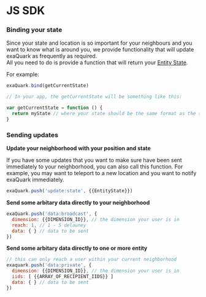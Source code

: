 # JS SDK

### Binding your state

Since your state and location is so important for your neighbours and you want to know what is around you, we provide functionality that will update exaQuark as frequently as required.  
All you need to do is provide a function that will return your [Entity State](entity-state.md).

For example:

```javascript
exaQuark.bind(getCurrentState)

// In your app, the getCurrentState will be something like this:

var getCurrentState = function () {
  return myState // where your state should be the same format as the specified in the {{EntityState}} documentation
}
```

### Sending updates

**Update your neighborhood with your position and state**

If you have some updates that you want to make sure have been sent immediately to your neighborhood, you can also call this function. For example, you may want to teleport to a new location and you want to notify exaQuark immediately.

```javascript
exaQuark.push('update:state', {{EntityState}})
```

**Send some arbitary data directly to your neighborhood**

```javascript
exaQuark.push('data:broadcast', {
  dimension: {{DIMENSION_ID}}, // the dimension your user is in
  reach: 1, // 1 - 5 delauney
  data: { } // data to be sent
})
```

**Send some arbitary data directly to one or more entity**

```javascript
// this can only reach a user within your current neighborhood
exaquark.push('data:private', {
  dimension: {{DIMENSION_ID}}, // the dimension your user is in
  iids: [ {{ARRAY_OF_RECIPIENT_IIDS}} ]
  data: { } // data to be sent
})
```



